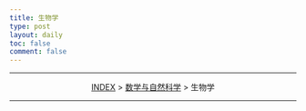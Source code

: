 ```yaml
---
title: 生物学
type: post
layout: daily
toc: false
comment: false
---
```

---
<span><center>[INDEX](/gknows/wikimap) > [数学与自然科学](/gknows/数学与自然科学) > 生物学</center></span>

---
